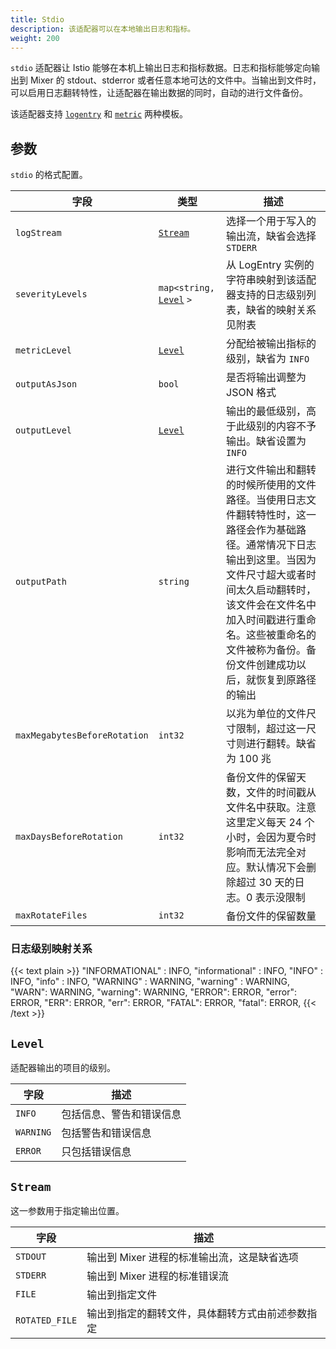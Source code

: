 ```yaml
---
title: Stdio
description: 该适配器可以在本地输出日志和指标。
weight: 200
---
```


`stdio` 适配器让 Istio 能够在本机上输出日志和指标数据。日志和指标能够定向输出到 Mixer 的 stdout、stderror 或者任意本地可达的文件中。当输出到文件时，可以启用日志翻转特性，让适配器在输出数据的同时，自动的进行文件备份。

该适配器支持 [`logentry`](/zh/docs/reference/config/policy-and-telemetry/templates/logentry/) 和 [`metric`](/zh/docs/reference/config/policy-and-telemetry/templates/metric/) 两种模板。

## 参数

`stdio` 的格式配置。

|字段|类型|描述|
|---|---|---|
|`logStream`|[`Stream`](#stream)|选择一个用于写入的输出流，缺省会选择 `STDERR`|
|`severityLevels`|`map<string,` [`Level`](#level) `>`|从 LogEntry 实例的字符串映射到该适配器支持的日志级别列表，缺省的映射关系见附表|
|`metricLevel`|[`Level`](#level)|分配给被输出指标的级别，缺省为 `INFO`|
|`outputAsJson`|`bool`|是否将输出调整为 JSON 格式|
|`outputLevel`|[`Level`](#level)|输出的最低级别，高于此级别的内容不予输出。缺省设置为 `INFO`|
|`outputPath`|`string`|进行文件输出和翻转的时候所使用的文件路径。当使用日志文件翻转特性时，这一路径会作为基础路径。通常情况下日志输出到这里。当因为文件尺寸超大或者时间太久启动翻转时，该文件会在文件名中加入时间戳进行重命名。这些被重命名的文件被称为备份。备份文件创建成功以后，就恢复到原路径的输出|
|`maxMegabytesBeforeRotation`|`int32`|以兆为单位的文件尺寸限制，超过这一尺寸则进行翻转。缺省为 100 兆|
|`maxDaysBeforeRotation`|`int32`|备份文件的保留天数，文件的时间戳从文件名中获取。注意这里定义每天 24 个小时，会因为夏令时影响而无法完全对应。默认情况下会删除超过 30 天的日志。0 表示没限制|
|`maxRotateFiles`|`int32`|备份文件的保留数量|

### 日志级别映射关系

{{< text plain >}}
"INFORMATIONAL" : INFO,
"informational" : INFO,
"INFO" : INFO,
"info" : INFO,
"WARNING" : WARNING,
"warning" : WARNING,
"WARN": WARNING,
"warning": WARNING,
"ERROR": ERROR,
"error": ERROR,
"ERR": ERROR,
"err": ERROR,
"FATAL": ERROR,
"fatal": ERROR,
{{< /text >}}

## `Level`

适配器输出的项目的级别。

|字段|描述|
|---|---|
|`INFO`|包括信息、警告和错误信息|
|`WARNING`|包括警告和错误信息|
|`ERROR`|只包括错误信息|

## `Stream`

这一参数用于指定输出位置。

|字段|描述|
|---|---|
|`STDOUT`|输出到 Mixer 进程的标准输出流，这是缺省选项|
|`STDERR`|输出到 Mixer 进程的标准错误流|
|`FILE`|输出到指定文件|
|`ROTATED_FILE`|输出到指定的翻转文件，具体翻转方式由前述参数指定|
